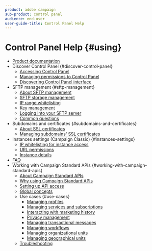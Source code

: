 ```yaml
---
product: adobe campaign
sub-product: control panel
audience: end-user
user-guide-title: Control Panel Help
---
```


# Control Panel Help {#using}

+ [Product documentation](control-panel-home.md)
+ Discover Control Panel {#discover-control-panel}
  + [Accessing Control Panel](discover/using/accessing-control-panel.md)
  + [Managing permissions to Control Panel](discover/using/managing-permissions.md)
  + [Discovering Control Panel interface](discover/using/discovering-the-interface.md)
+ SFTP management {#sftp-management}
  + [About SFTP management](sftp/using/about-sftp-management.md)
  + [SFTP storage management](sftp/using/sftp-storage-management.md)
  + [IP range whitelisting](sftp/using/ip-range-whitelisting.md)
  + [Key management](sftp/using/key-management.md)
  + [Logging into your SFTP server](sftp/using/logging-into-sftp-server.md)
  + [Common questions](sftp/using/common-questions.md)
+ Subdomains and certificates {#subdomains-and-certificates}
  + [About SSL certificates](subdomains-certificates/using/about-ssl-certificates.md)
  + [Managing subdomains' SSL certificates](subdomains-certificates/using/managing-ssl-certificates.md)
+ Instances settings (Campaign Classic) {#instances-settings}
  + [IP whitelisting for instance access](instances-settings/using/ip-whitelisting-instance-access.md)
  + [URL permissions](instances-settings/using/url-permissions.md)
  + [Instance details](instances-settings/using/instance-details.md)
+ [FAQ](faq.md)
+ Working with Campaign Standard APIs {#working-with-campaign-standard-apis}
  + [About Campaign Standard APIs](api/using/about-campaign-standard-apis.md)
  + [Why using Campaign Standard APIs](api/using/why-using-campaign-standard-apis.md)
  + [Setting up API access](api/using/setting-up-api-access.md)
  + [Global concepts](api/using/global-concepts.md)  
  + Use cases {#use-cases}
    + [Managing profiles](api/using/managing-profiles.md)
    + [Managing services and subscriptions](api/using/managing-services-and-subscriptions.md)
    + [Interacting with marketing history](api/using/interacting-with-marketing-history.md)  
    + [Privacy management](api/using/privacy-management.md)
    + [Managing transactional messages](api/using/managing-transactional-messages.md)
    + [Managing workflows](api/using/managing-workflows.md)  
    + [Managing organizational units](api/using/managing-organizational-units.md)
    + [Managing geographical units](api/using/managing-geographical-units.md)
  + [Troubleshooting](api/using/troubleshooting.md)